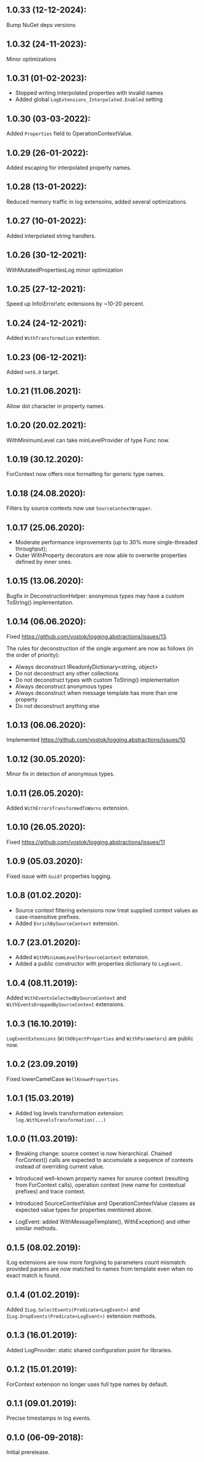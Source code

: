 ## 1.0.33 (12-12-2024): 

Bump NuGet deps versions

## 1.0.32 (24-11-2023):

Minor optimizations

## 1.0.31 (01-02-2023):

- Stopped writing interpolated properties with invalid names
- Added global `LogExtensions_Interpolated.Enabled` setting

## 1.0.30 (03-03-2022):

Added `Properties` field to OperationContextValue.

## 1.0.29 (26-01-2022):

Added escaping for interpolated property names.

## 1.0.28 (13-01-2022):

Reduced memory traffic in log extensoins, added several optimizations.

## 1.0.27 (10-01-2022):

Added interpolated string handlers.

## 1.0.26 (30-12-2021):

WithMutatedPropertiesLog minor optimization

## 1.0.25 (27-12-2021):

Speed up Info\Error\etc extensions by ~10-20 percent.

## 1.0.24 (24-12-2021):

Added `WithTransformation` extention.

## 1.0.23 (06-12-2021):

Added `net6.0` target.

## 1.0.21 (11.06.2021):

Allow dot character in property names.

## 1.0.20 (20.02.2021):

WithMinimumLevel can take minLevelProvider of type Func<LogLevel> now.

## 1.0.19 (30.12.2020):

ForContext now offers nice formatting for generic type names.

## 1.0.18 (24.08.2020):

Filters by source contexts now use `SourceContextWrapper`.

## 1.0.17 (25.06.2020):

- Moderate performance improvements (up to 30% more single-threaded throughput);
- Outer WithProperty decorators are now able to overwrite properties defined by inner ones.

## 1.0.15 (13.06.2020):

Bugfix in DeconstructionHelper: anonymous types may have a custom ToString() implementation.

## 1.0.14 (06.06.2020):

Fixed https://github.com/vostok/logging.abstractions/issues/13.

The rules for deconstruction of the single argument are now as follows (in the order of priority):

- Always deconstruct IReadonlyDictionary<string, object>
- Do not deconstruct any other collections
- Do not deconstruct types with custom ToString() implementation
- Always deconstruct anonymous types
- Always deconstruct when message template has more than one property
- Do not deconstruct anything else

## 1.0.13 (06.06.2020):

Implemented https://github.com/vostok/logging.abstractions/issues/10

## 1.0.12 (30.05.2020):

Minor fix in detection of anonymous types.

## 1.0.11 (26.05.2020):

Added `WithErrorsTransformedToWarns` extension.

## 1.0.10 (26.05.2020):

Fixed https://github.com/vostok/logging.abstractions/issues/11

## 1.0.9 (05.03.2020):

Fixed issue with `Guid?` properties logging.

## 1.0.8 (01.02.2020):

* Source context filtering extensions now treat supplied context values as case-insensitive prefixes.
* Added `EnrichBySourceContext` extension.

## 1.0.7 (23.01.2020):

* Added `WithMinimumLevelForSourceContext` extension.
* Added a public constructor with properties dictionary to `LogEvent`.

## 1.0.4 (08.11.2019):

Added `WithEventsSelectedBySourceContext` and `WithEventsDroppedBySourceContext` extensions.

## 1.0.3 (16.10.2019):

`LogEventExtensions` (`WithObjectProperties` and `WithParameters`) are public now.

## 1.0.2 (23.09.2019)

Fixed lowerCamelCase `WellKnownProperties`.

## 1.0.1 (15.03.2019)

* Added log levels transformation extension: `log.WithLevelsTransformation(...)`

## 1.0.0 (11.03.2019):

* Breaking change: source context is now hierarchical. Chained ForContext() calls are expected to accumulate a sequence of contexts instead of overriding current value.

* Introduced well-known property names for source context (resulting from ForContext calls), operation context (new name for contextual prefixes) and trace context.

* Introduced SourceContextValue and OperationContextValue classes as expected value types for properties mentioned above.

* LogEvent: added WithMessageTemplate(), WithException() and other similar methods.


## 0.1.5 (08.02.2019):

ILog extensions are now more forgiving to parameters count mismatch: provided params are now matched to names from template even when no exact match is found.


## 0.1.4 (01.02.2019):

Added `ILog.SelectEvents(Predicate<LogEvent>)` and `ILog.DropEvents(Predicate<LogEvent>)` extension methods.


## 0.1.3 (16.01.2019):

Added LogProvider: static shared configuration point for libraries.


## 0.1.2 (15.01.2019):

ForContext<T> extension no longer uses full type names by default.


## 0.1.1 (09.01.2019):

Precise timestamps in log events.


## 0.1.0 (06-09-2018): 

Initial prerelease.
